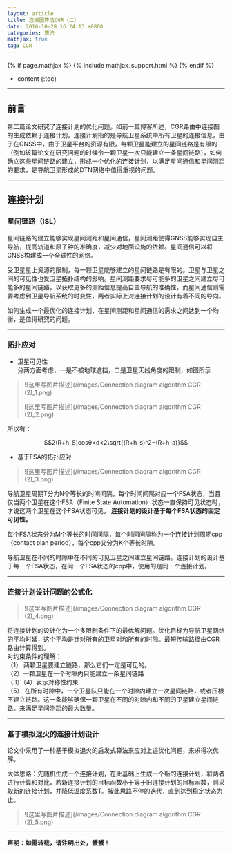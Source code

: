 ```yaml
---
layout: article
title: 连接图算法CGR（二）
date: 2016-10-28 16:24:13 +0800
categories: 算法
mathjax: true
tag: CGR
---
```


{% if page.mathjax %}
  {% include mathjax_support.html %}
{% endif %}

* content
{:toc}

* * *

<!-- more -->

## **前言**

第二篇论文研究了连接计划的优化问题。如前一篇博客所述，CGR路由中连接图的生成依赖于连接计划，连接计划指的是导航卫星系统中所有卫星的连接信息，由于在GNSS中，由于卫星平台的资源有限，每颗卫星能建立的星间链路是有限的（例如该篇论文在研究问题的时候令一颗卫星一次只能建立一条星间链路），如何确立这些星间链路的建立，形成一个优化的连接计划，以满足星间通信和星间测距的要求，是导航卫星形成的DTN网络中值得重视的问题。

* * *

## **连接计划**

### **星间链路（ISL）**

星间链路的建立能够实现星间测距和星间通信，星间测距使得GNSS能够实现自主导航，提高轨道和原子钟的准确度，减少对地面设施的依赖。星间通信可以将GNSS构建成一个全球性的网络。

受卫星星上资源的限制，每一颗卫星能够建立的星间链路是有限的。卫星与卫星之间的可见性也受卫星拓扑结构的影响。星间测距要求尽可能多的卫星之间建立尽可能多的星间链路，以获取更多的测距信息提高自主导航的准确性，而星间通信则需要考虑到卫星导航系统的时变性，两者实际上对连接计划的设计有着不同的导向。

如何生成一个最优化的连接计划，在星间测距和星间通信的需求之间达到一个均衡，是值得研究的问题。

* * *

### **拓扑应对**

  * 卫星可见性   
分两方面考虑，一是不被地球遮挡，二是卫星天线角度的限制，如图所示

> ![这里写图片描述](/images/Connection diagram algorithm CGR (2)_1.png)
>
> ![这里写图片描述](/images/Connection diagram algorithm CGR (2)_2.png)

所以有：

$$2(R+h_S)cosθ<d<2\sqrt{(R+h_s)^2−(R+h_a)}$$


  * 基于FSA的拓扑应对

> ![这里写图片描述](/images/Connection diagram algorithm CGR (2)_3.png)

导航卫星周期T分为N个等长的时间间隔，每个时间间隔对应一个FSA状态，当且仅当两个卫星在这个FSA（Finite State
Automation）状态一直保持可见状态时，才说这两个卫星在这个FSA状态可见， **连接计划的设计基于每个FSA状态的固定可见性。**

每个FSA状态分为M个等长的时间间隔，每个时间间隔称为一个连接计划周期cpp（contact plan period），每个cpp又分为K个等长时隙。

导航卫星在不同的时隙中在不同的可见卫星之间建立星间链路。连接计划的设计基于每一个FSA状态，在同一个FSA状态的cpp中，使用的是同一个连接计划。

* * *

### **连接计划设计问题的公式化**

> ![这里写图片描述](/images/Connection diagram algorithm CGR (2)_4.png)

将连接计划的设计化为一个多限制条件下的最优解问题。优化目标为导航卫星网络的平均时延，这个平均是针对所有的卫星对和所有的时隙。最短传输路径由CGR路由计算得到。  
对约束条件的理解：  
（1） 两颗卫星要建立链路，那么它们一定是可见的。  
（2）一颗卫星在一个时隙内只能建立一条星间链路  
（3）（4）表示对称性约束  
（5）
在所有时隙中，一个卫星队只能在一个时隙内建立一次星间链路，或者压根不建立链路。这一条能够确保一颗卫星在不同的时隙内和不同的卫星建立星间链路。来满足星间测距的最大数量。

* * *

### **基于模拟退火的连接计划设计**

论文中采用了一种基于模拟退火的启发式算法来应对上述优化问题，来求得次优解。

大体思路：先随机生成一个连接计划，在此基础上生成一个新的连接计划，将两者进行计算和对比，若新连接计划的目标函数小于等于旧连接计划的目标函数，则采取新的连接计划，并降低温度系数T。按此思路不停的迭代，直到达到稳定状态为止。

> ![这里写图片描述](/images/Connection diagram algorithm CGR (2)_5.png)

* * *

**声明：如需转载，请注明出处，蟹蟹！**

